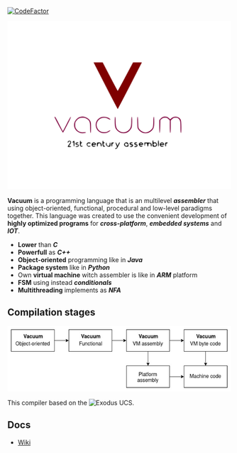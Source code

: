 [![CodeFactor](https://www.codefactor.io/repository/github/architector1324/vacuum/badge)](https://www.codefactor.io/repository/github/architector1324/vacuum)

![](docs/logo.svg)

**Vacuum** is a programming language that is an multilevel ***assembler*** that using object-oriented, functional, procedural and low-level paradigms together. This language was created to use the convenient development of **highly optimized programs** for ***cross-platform***, ***embedded systems*** and ***IOT***.

  - **Lower** than ***C***
  - **Powerfull** as ***C++***
  - **Object-oriented** programming like in ***Java***
  - **Package system** like in ***Python***
  - Own **virtual machine** witch assembler is like in ***ARM*** platform
  - **FSM** using instead ***conditionals***
  - **Multithreading** implements as ***NFA***

## Compilation stages
![](docs/compilation_stages.jpg)

This compiler based on the ![Exodus](https://github.com/architector1324/Exodus) UCS.

## Docs
- [Wiki](https://github.com/architector1324/vacuum/wiki)

